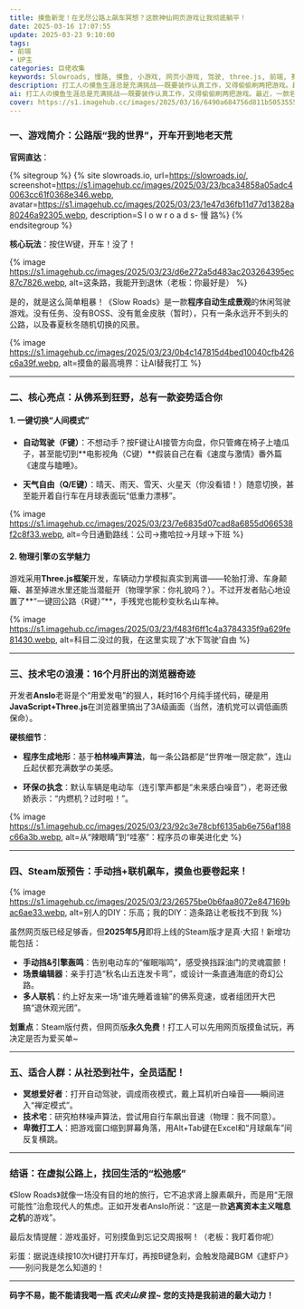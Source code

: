 ```yaml
---
title: 摸鱼新宠！在无尽公路上飙车冥想？这款神仙网页游戏让我彻底躺平！
date: 2025-03-16 17:07:55
update: 2025-03-23 9:10:00
tags: 
- 前端
- UP主
categories: 巨佬收集
keywords: Slowroads, 慢路, 摸鱼, 小游戏, 网页小游戏, 驾驶, three.js, 前端, 赛车
description: 打工人の摸鱼生涯总是充满挑战——既要装作认真工作，又得偷偷刷两把游戏。最近，一款名为《Slow Roads》的网页开车游戏火爆全网，堪称“社畜の精神SPA馆”，甚至被网友戏称“当代电子褪黑素”。今天，咱就带大伙儿沉浸式体验一把：**不用下载、不氪金、不限速，还能在老板眼皮底下假装写代码的终极摸鱼神器！  
ai: 打工人の摸鱼生涯总是充满挑战——既要装作认真工作，又得偷偷刷两把游戏。最近，一款名为《Slow Roads》的网页开车游戏火爆全网，堪称“社畜の精神SPA馆”，甚至被网友戏称“当代电子褪黑素”。今天，咱就带大伙儿沉浸式体验一把：**不用下载、不氪金、不限速**，还能在老板眼皮底下假装写代码的终极摸鱼神器！  
cover: https://s1.imagehub.cc/images/2025/03/16/6490a684756d811b50535556f0ed991c.webp
---
```


### **一、游戏简介：公路版“我的世界”，开车开到地老天荒**  

**官网直达**：

{% sitegroup %}
{% site slowroads.io, url=https://slowroads.io/, screenshot=https://s1.imagehub.cc/images/2025/03/23/bca34858a05adc40063cc61f0368e346.webp, avatar=https://s1.imagehub.cc/images/2025/03/23/1e47d36fb11d77d13828a80246a92305.webp, description=S l o w r o a d s- 慢 路%}
{% endsitegroup %}

**核心玩法**：按住W键，开车！没了！

{% image https://s1.imagehub.cc/images/2025/03/23/d6e272a5d483ac203264395ec87c7826.webp, alt=这条路，我能开到退休（老板：你最好是） %}

是的，就是这么简单粗暴！《Slow Roads》是一款**程序自动生成景观**的休闲驾驶游戏。没有任务、没有BOSS、没有氪金皮肤（暂时），只有一条永远开不到头的公路，以及春夏秋冬随机切换的风景。  

{% image https://s1.imagehub.cc/images/2025/03/23/0b4c147815d4bed10040cfb426c6a39f.webp, alt=摸鱼的最高境界：让AI替我打工 %}

---

### **二、核心亮点：从佛系到狂野，总有一款姿势适合你**  

#### **1. 一键切换“人间模式”**  

- **自动驾驶（F键）**：不想动手？按F键让AI接管方向盘，你只管瘫在椅子上嗑瓜子，甚至能切到**电影视角（C键）**假装自己在看《速度与激情》番外篇《速度与瞌睡》。  

- **天气自由（Q/E键）**：晴天、雨天、雪天、火星天（你没看错！）随意切换，甚至能开着自行车在月球表面玩“低重力漂移”。  

{% image https://s1.imagehub.cc/images/2025/03/23/7e6835d07cad8a6855d066538f2c8f33.webp, alt=今日通勤路线：公司→撒哈拉→月球→下班 %}

#### **2. 物理引擎の玄学魅力**  

游戏采用**Three.js框架**开发，车辆动力学模拟真实到离谱——轮胎打滑、车身颠簸、甚至掉进水里还能当潜艇开（物理学家：你礼貌吗？）。不过开发者贴心地设置了**“一键回公路（R键）”**，手残党也能秒变秋名山车神。  

{% image https://s1.imagehub.cc/images/2025/03/23/f483f6ff1c4a3784335f9a629fe81430.webp, alt=科目二没过的我，在这里实现了‘水下驾驶’自由 %}

---

### **三、技术宅の浪漫：16个月肝出的浏览器奇迹**  

开发者**Anslo**老哥是个“用爱发电”的狠人，耗时16个月纯手搓代码，硬是用**JavaScript+Three.js**在浏览器里搞出了3A级画面（当然，渣机党可以调低画质保命）。  

**硬核细节**：  

- **程序生成地形**：基于**柏林噪声算法**，每一条公路都是“世界唯一限定款”，连山丘起伏都充满数学の美感。  

- **环保の执念**：默认车辆是电动车（连引擎声都是“未来感白噪音”），老哥还傲娇表示：“内燃机？过时啦！”。  

{% image https://s1.imagehub.cc/images/2025/03/23/92c3e78cbf6135ab6e756af188c66a3b.webp, alt=从“辣眼睛”到“哇塞”：程序员の审美进化史 %}

---

### **四、Steam版预告：手动挡+联机飙车，摸鱼也要卷起来！**  

{% image https://s1.imagehub.cc/images/2025/03/23/26575be0b6faa8072e847169bac6ae33.webp, alt=别人的DIY：乐高；我的DIY：造条路让老板找不到我 %}

虽然网页版已经足够香，但**2025年5月**即将上线的Steam版才是真·大招！新增功能包括：  

- **手动挡&引擎轰鸣**：告别电动车的“催眠嗡鸣”，感受换挡踩油门的灵魂震颤！  
- **场景编辑器**：亲手打造“秋名山五连发卡弯”，或设计一条直通海底的奇幻公路。  
- **多人联机**：约上好友来一场“谁先睡着谁输”的佛系竞速，或者组团开大巴搞“退休观光团”。  

**划重点**：Steam版付费，但网页版**永久免费**！打工人可以先用网页版摸鱼试玩，再决定是否为爱买单~  

---

### **五、适合人群：从社恐到社牛，全员适配！**  

- **冥想爱好者**：打开自动驾驶，调成雨夜模式，戴上耳机听白噪音——瞬间进入“禅定模式”。  
- **技术宅**：研究柏林噪声算法，尝试用自行车飙出音速（物理：我不同意）。  
- **卑微打工人**：把游戏窗口缩到屏幕角落，用Alt+Tab键在Excel和“月球飙车”间反复横跳。  

---

### **结语：在虚拟公路上，找回生活的“松弛感”**  

《Slow Roads》就像一场没有目的地的旅行，它不追求肾上腺素飙升，而是用“无限可能性”治愈现代人的焦虑。正如开发者Anslo所说：“这是一款**逃离资本主义喘息之机**的游戏”。

最后友情提醒：游戏虽好，可别摸鱼到忘记交周报啊！（老板：我盯着你呢）

彩蛋：据说连续按10次H键打开车灯，再按B键急刹，会触发隐藏BGM《逮虾户》——别问我是怎么知道的！

---

**码字不易，能不能请我喝一瓶 *农夫山泉* 捏~ 您的支持是我前进的最大动力！**
